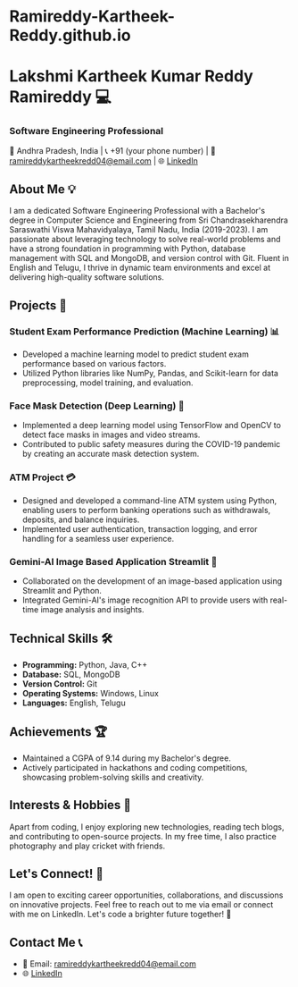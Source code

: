 # Ramireddy-Kartheek-Reddy.github.io
# Lakshmi Kartheek Kumar Reddy Ramireddy 💻

### Software Engineering Professional

📍 Andhra Pradesh, India | 📞 +91 (your phone number) | 📧 ramireddykartheekredd04@email.com | 🌐 [LinkedIn](https://www.linkedin.com/in/ramireddy-kartheek-reddy/)

## About Me 💡

I am a dedicated Software Engineering Professional with a Bachelor's degree in Computer Science and Engineering from Sri Chandrasekharendra Saraswathi Viswa Mahavidyalaya, Tamil Nadu, India (2019-2023). I am passionate about leveraging technology to solve real-world problems and have a strong foundation in programming with Python, database management with SQL and MongoDB, and version control with Git. Fluent in English and Telugu, I thrive in dynamic team environments and excel at delivering high-quality software solutions.

## Projects 🚀

### Student Exam Performance Prediction (Machine Learning) 📊
- Developed a machine learning model to predict student exam performance based on various factors.
- Utilized Python libraries like NumPy, Pandas, and Scikit-learn for data preprocessing, model training, and evaluation.

### Face Mask Detection (Deep Learning) 👥
- Implemented a deep learning model using TensorFlow and OpenCV to detect face masks in images and video streams.
- Contributed to public safety measures during the COVID-19 pandemic by creating an accurate mask detection system.

### ATM Project 💳
- Designed and developed a command-line ATM system using Python, enabling users to perform banking operations such as withdrawals, deposits, and balance inquiries.
- Implemented user authentication, transaction logging, and error handling for a seamless user experience.

### Gemini-AI Image Based Application Streamlit 🌌
- Collaborated on the development of an image-based application using Streamlit and Python.
- Integrated Gemini-AI's image recognition API to provide users with real-time image analysis and insights.

## Technical Skills 🛠️

* **Programming:** Python, Java, C++
* **Database:** SQL, MongoDB
* **Version Control:** Git
* **Operating Systems:** Windows, Linux
* **Languages:** English, Telugu

## Achievements 🏆

- Maintained a CGPA of 9.14 during my Bachelor's degree.
- Actively participated in hackathons and coding competitions, showcasing problem-solving skills and creativity.

## Interests & Hobbies 🌟

Apart from coding, I enjoy exploring new technologies, reading tech blogs, and contributing to open-source projects. In my free time, I also practice photography and play cricket with friends.

## Let's Connect! 🤝

I am open to exciting career opportunities, collaborations, and discussions on innovative projects. Feel free to reach out to me via email or connect with me on LinkedIn. Let's code a brighter future together! 🚀

## Contact Me 📞

- 📧 Email: ramireddykartheekredd04@email.com
- 🌐 [LinkedIn](https://www.linkedin.com/in/ramireddy-kartheek-reddy/)
